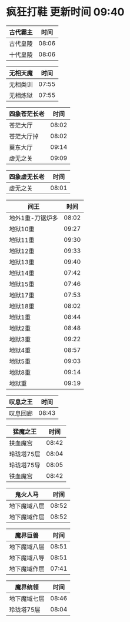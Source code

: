 # 疯狂打鞋 更新时间 09:40

| 古代霸主   | 时间    |
|--------|-------|
| 古代皇陵 | 08:06 |
| 十代皇陵 | 08:06 |

| 无相天魔   | 时间    |
|--------|-------|
| 无相类训 | 07:55 |
| 无相炼狱 | 07:55 |

| 四象苍茫长老   | 时间    |
|--------|-------|
| 苍茫大厅 | 08:02 |
| 苍茫大厅掉 | 08:02 |
| 葵东大厅 | 09:14 |
| 虚无之关 | 09:09 |

| 四象虚无长老   | 时间    |
|--------|-------|
| 虚无之关 | 08:01 |

| 间王   | 时间    |
|--------|-------|
| 地外1重-刀锯炉多 | 08:02 |
| 地狱10重 | 09:27 |
| 地狱11重 | 09:30 |
| 地狱12重 | 09:33 |
| 地狱13重 | 09:40 |
| 地狱14重 | 07:42 |
| 地狱15重 | 07:46 |
| 地狱17重 | 07:53 |
| 地狱18重 | 08:02 |
| 地狱1重 | 08:44 |
| 地狱2重 | 08:48 |
| 地狱3重 | 09:22 |
| 地狱4重 | 08:57 |
| 地狱5重 | 09:03 |
| 地狱8重 | 09:14 |
| 地狱重 | 09:19 |

| 叹息之王   | 时间    |
|--------|-------|
| 叹息回廊 | 08:43 |

| 猛魔之王   | 时间    |
|--------|-------|
| 扶血魔宫 | 08:42 |
| 玲珑塔75层 | 08:04 |
| 玲珑塔75导 | 08:05 |
| 铁血魔宫 | 08:42 |

| 鬼火人马   | 时间    |
|--------|-------|
| 地下魔域八层 | 08:52 |
| 地下魔域作层 | 08:52 |

| 魔界巨兽   | 时间    |
|--------|-------|
| 地下魔域八层 | 08:51 |
| 地下魔域八导 | 08:51 |
| 地下魔域作层 | 07:41 |

| 魔界统领   | 时间    |
|--------|-------|
| 地下魔域七层 | 08:46 |
| 玲珑塔75层 | 08:04 |